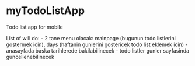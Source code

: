 # myTodoListApp
Todo list app for mobile

List of will do: 
    - 2 tane menu olacak: mainpage (bugunun todo listlerini gostermek icin), days (haftanin gunlerini gostericek todo list eklemek icin)
    - anasayfada baska tarihlerede bakilabilinecek
    - todo listler gunler sayfasinda guncellenebilinecek
